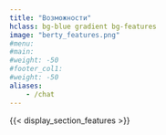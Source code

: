 ```yaml
---
title: "Возможности"
hclass: bg-blue gradient bg-features
image: "berty_features.png"
#menu:
#main:
#weight: -50
#footer_col1:
#weight: -50
aliases:
    - /chat
---
```


{{< display_section_features >}}
